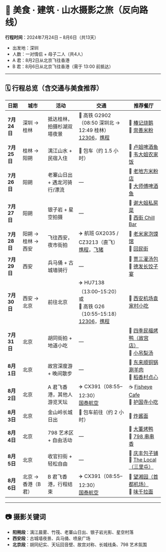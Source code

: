 # 📸 美食 · 建筑 · 山水摄影之旅（反向路线）

**行程时间**：2024年7月24日 – 8月6日（共13天）  
- 出发地：深圳  
- 人数：一对情侣 + 母子二人（共4人）  
- A 君：8月2日从北京飞往香港  
- B 君：8月6日从北京飞往香港（需于 13:00 前抵达）

---

## 🗓️ 行程总览（含交通与美食推荐）

| 日期 | 城市 | 活动 | 交通 | 推荐餐厅 |
|------|------|------|------|-----------|
| **7月24日** | 深圳 → 桂林 | 抵达桂林，拍摄杉湖双塔夜景 | 🚄 高铁 G2902（08:50 深圳北 → 12:49 桂林）<br>[12306](https://www.12306.cn/index/)，[携程](https://trains.ctrip.com/) | 🍖 [椿记烧鹅](https://www.google.com/search?q=椿记烧鹅+桂林中心广场店)<br>🍜 [崇善米粉](https://www.google.com/search?q=崇善米粉+桂林) |
| **7月25日** | 桂林 → 阳朔 | 漓江山水 + 民宿入住 | 🚗 包车（约 1.5 小时） | 🍲 [卢姐啤酒鱼](https://www.google.com/search?q=卢姐啤酒鱼+阳朔)<br>🍚 [韦大姐农家饭](https://www.google.com/search?q=韦大姐农家饭+阳朔) |
| **7月26日** | 阳朔 | 老寨山日出 + 遇龙河骑行/漂流 | — | 🍜 [老地方米粉店](https://www.google.com/search?q=老地方米粉店+阳朔)<br>🥘 [大师傅啤酒鱼](https://www.google.com/search?q=大师傅啤酒鱼+阳朔) |
| **7月27日** | 阳朔 | 银子岩 + 星空拍摄 | — | 🍲 [谢大姐私房菜](https://www.google.com/search?q=谢大姐私房菜+阳朔)<br>🍷 [西街 Chill Bar](https://www.google.com/search?q=西街+Chill+Bar+阳朔) |
| **7月28日** | 阳朔 → 桂林 → 西安 | 飞往西安，夜市街拍 | ✈️ 航班 GX2035 / CZ3213（直飞）<br>[携程](https://flights.ctrip.com/)，[飞猪](https://www.fliggy.com/) | 🥟 [老米家泡馍馆](https://www.google.com/search?q=老米家泡馍馆+西安)<br>🍢 [回民街](https://www.google.com/search?q=回民街+西安) |
| **7月29日** | 西安 | 兵马俑 + 古城墙骑行 | — | 🥟 [贾三灌汤包](https://www.google.com/search?q=贾三灌汤包+西安)<br>🥟 [德发长饺子宴](https://www.google.com/search?q=德发长饺子宴+西安) |
| **7月30日** | 西安 → 北京 | 前往北京 | ✈️ HU7138（13:00–15:20）或<br>🚄 高铁 G26（10:55–15:18）<br>[12306](https://www.12306.cn/index/)，[携程](https://flights.ctrip.com/) | 🍱 [西安机场袁家村小吃](https://www.google.com/search?q=袁家村+西安机场) |
| **7月31日** | 北京 | 胡同街拍 + 地道小吃 | — | 🦆 [四季民福烤鸭（故宫店）](https://www.google.com/search?q=四季民福+烤鸭+北京)<br>🍲 [小吊梨汤](https://www.google.com/search?q=小吊梨汤+北京) |
| **8月1日** | 北京 | 故宫深度游 + 晚间散步 | — | 🍲 [东来顺铜锅涮羊肉](https://www.google.com/search?q=东来顺+铜锅涮肉+北京)<br>🍡 [稻香村点心](https://www.google.com/search?q=稻香村+点心+北京) |
| **8月2日** | 北京 | A 君飞香港，其他人游览天坛 | ✈️ CX391（08:55–12:30）<br>[国泰航空](https://www.cathaypacific.com/) | ☕ [Fisheye Cafe](https://www.google.com/search?q=Fisheye+Cafe+Beijing)<br>🍢 [护国寺小吃](https://www.google.com/search?q=护国寺小吃+北京) |
| **8月3日** | 北京 | 金山岭长城日出 | 🚗 包车前往（约 2 小时） | 🍜 [炸酱面](https://www.google.com/search?q=炸酱面+北京) |
| **8月4日** | 北京 | 798 艺术区 + 自由活动 | — | 🥘 [大董烤鸭](https://www.google.com/search?q=大董烤鸭+北京)<br>🍢 [798 串串香](https://www.google.com/search?q=798+串串香+北京) |
| **8月5日** | 北京 | 收官扫街 + 轻松自由 | — | 🥟 [庆丰包子铺](https://www.google.com/search?q=庆丰包子铺+北京)<br>🍶 [The Local（三里屯）](https://www.google.com/search?q=The+Local+Sanlitun+Beijing) |
| **8月6日** | 北京 → 香港（B 君） | B 君飞香港，行程结束 | ✈️ CX391（08:55–12:30）<br>[国泰航空](https://www.cathaypacific.com/) | 🥢 [望湘园（首都机场）](https://www.google.com/search?q=望湘园+北京机场)<br>🍜 [味千拉面](https://www.google.com/search?q=味千拉面+北京机场) |

---

## 📷 摄影关键词

- **阳朔段**：漓江晨雾、竹筏、老寨山日出、银子岩光影、星空村落  
- **西安段**：古城墙夜景、兵马俑、喷泉广场  
- **北京段**：胡同纪实、天坛回音壁、故宫对称、长城线条、798 艺术氛围
